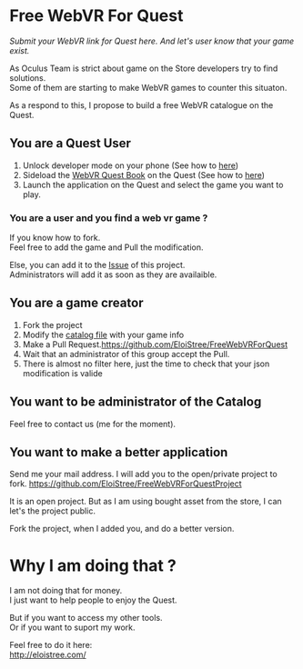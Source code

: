 # Free WebVR For Quest
_Submit your WebVR link for Quest here. And let's user know that your game exist._

As Oculus Team is strict about game on the Store developers try to find solutions.   
Some of them are starting to make WebVR games to counter this situaton.   

As a respond to this, I propose to build a free WebVR catalogue on the Quest.   


## You are a Quest User

1. Unlock developer mode on your phone (See how to [here](https://github.com/EloiStree/CodeAndQuestsEveryday/issues/28))
2. Sideload the [WebVR Quest Book](https://github.com/EloiStree/FreeWebVRForQuest/releases) on the Quest (See how to [here](https://github.com/EloiStree/CodeAndQuestsEveryday/issues/10))
3. Launch the application on the Quest and select the game you want to play.
### You are a user and you find a web vr game ?
If you know how to fork.   
Feel free to add the game and Pull the modification.   

Else, you can add it to the [Issue](https://github.com/EloiStree/FreeWebVRForQuest/issues) of this project.   
Administrators will add it as soon as they are availaible.    


## You are a game creator

1. Fork the project
2. Modify the [catalog file](https://github.com/EloiStree/FreeWebVRForQuest/blob/master/detailedcatalog.json) with your game info
3. Make a Pull Request.https://github.com/EloiStree/FreeWebVRForQuest
4. Wait that an administrator of this group accept the Pull. 
5. There is almost no filter here, just the time to check that your json modification is valide

## You want to be administrator of the Catalog

Feel free to contact us (me for the  moment).

## You want to make a better application

Send me your mail address. 
I will add you to the open/private project to fork.
https://github.com/EloiStree/FreeWebVRForQuestProject

It is an open project.
But as I am using bought asset from the store,
I can let's the project public.

Fork the project, when I added you, and do a better version.


# Why I am doing that ?
I am not doing that for money.   
I just want to help people to enjoy the Quest.   

But if you want to access my other tools.   
Or if you want to suport my work.

Feel free to do it here:   
http://eloistree.com/  
